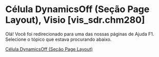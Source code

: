 
# Célula DynamicsOff (Seção Page Layout), Visio [vis_sdr.chm280]

Olá! Você foi redirecionado para uma das nossas páginas de Ajuda F1. Selecione o tópico que estava procurando abaixo.

[Célula DynamicsOff (Seção Page Layout)](http://msdn.microsoft.com/library/055764aa-9681-ffb0-83ce-fdd612fe37af%28Office.15%29.aspx)
